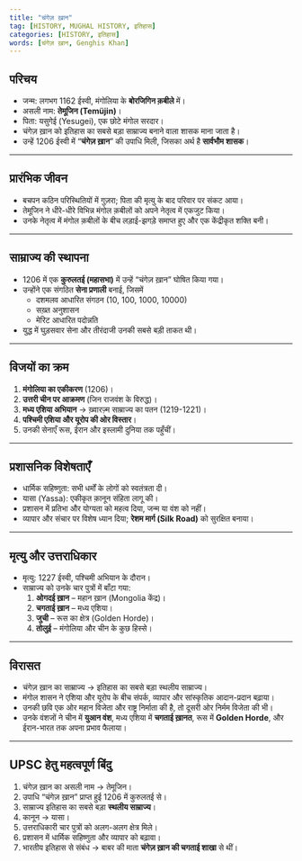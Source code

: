 ```yaml
---
title: "चंगेज़ ख़ान"
tag: [HISTORY, MUGHAL HISTORY, इतिहास]
categories: [HISTORY, इतिहास]
words: [चंगेज़ ख़ान, Genghis Khan]
---
```



## परिचय  
- जन्म: लगभग 1162 ईस्वी, मंगोलिया के **बोरजिगिन क़बीले** में।  
- असली नाम: **तेमूजिन (Temüjin)**।  
- पिता: यसुगेई (Yesugei), एक छोटे मंगोल सरदार।  
- चंगेज़ ख़ान को इतिहास का सबसे बड़ा साम्राज्य बनाने वाला शासक माना जाता है।  
- उन्हें 1206 ईस्वी में “**चंगेज़ ख़ान**” की उपाधि मिली, जिसका अर्थ है **सार्वभौम शासक**।  

---

## प्रारंभिक जीवन  
- बचपन कठिन परिस्थितियों में गुज़रा; पिता की मृत्यु के बाद परिवार पर संकट आया।  
- तेमूजिन ने धीरे-धीरे विभिन्न मंगोल क़बीलों को अपने नेतृत्व में एकजुट किया।  
- उनके नेतृत्व में मंगोल क़बीलों के बीच लड़ाई-झगड़े समाप्त हुए और एक केंद्रीकृत शक्ति बनी।  

---

## साम्राज्य की स्थापना  
- 1206 में एक **कुरुलतई (महासभा)** में उन्हें “चंगेज़ ख़ान” घोषित किया गया।  
- उन्होंने एक संगठित **सेना प्रणाली** बनाई, जिसमें  
  - दशमलव आधारित संगठन (10, 100, 1000, 10000)  
  - सख़्त अनुशासन  
  - मेरिट आधारित पदोन्नति  
- युद्ध में घुड़सवार सेना और तीरंदाजी उनकी सबसे बड़ी ताकत थी।  

---

## विजयों का क्रम  
1. **मंगोलिया का एकीकरण** (1206)।  
2. **उत्तरी चीन पर आक्रमण** (जिन राजवंश के विरुद्ध)।  
3. **मध्य एशिया अभियान** → ख़्वारज़्म साम्राज्य का पतन (1219-1221)।  
4. **पश्चिमी एशिया और यूरोप की ओर विस्तार**।  
5. उनकी सेनाएँ रूस, ईरान और इस्लामी दुनिया तक पहुँचीं।  

---

## प्रशासनिक विशेषताएँ  
- धार्मिक सहिष्णुता: सभी धर्मों के लोगों को स्वतंत्रता दी।  
- यासा (Yassa): एकीकृत क़ानून संहिता लागू की।  
- प्रशासन में प्रतिभा और योग्यता को महत्व दिया, जन्म या वंश को नहीं।  
- व्यापार और संचार पर विशेष ध्यान दिया; **रेशम मार्ग (Silk Road)** को सुरक्षित बनाया।  

---

## मृत्यु और उत्तराधिकार  
- मृत्यु: 1227 ईस्वी, पश्चिमी अभियान के दौरान।  
- साम्राज्य को उनके चार पुत्रों में बाँटा गया:  
  1. **ओगदई ख़ान** – महान ख़ान (Mongolia केंद्र)।  
  2. **चगताई ख़ान** – मध्य एशिया।  
  3. **जुची** – रूस का क्षेत्र (Golden Horde)।  
  4. **तोलुई** – मंगोलिया और चीन के कुछ हिस्से।  

---

## विरासत  
- चंगेज़ ख़ान का साम्राज्य → इतिहास का सबसे बड़ा स्थलीय साम्राज्य।  
- मंगोल शासन ने एशिया और यूरोप के बीच संपर्क, व्यापार और सांस्कृतिक आदान-प्रदान बढ़ाया।  
- उनकी छवि एक ओर महान विजेता और राष्ट्र निर्माता की है, तो दूसरी ओर निर्मम विजेता की भी।  
- उनके वंशजों ने चीन में **युआन वंश**, मध्य एशिया में **चगताई ख़ानत**, रूस में **Golden Horde**, और ईरान-भारत तक अपना प्रभाव फैलाया।  

---

## UPSC हेतु महत्वपूर्ण बिंदु  
1. चंगेज़ ख़ान का असली नाम → तेमूजिन।  
2. उपाधि “चंगेज़ ख़ान” प्राप्त हुई 1206 में कुरुलतई से।  
3. साम्राज्य इतिहास का सबसे बड़ा **स्थलीय साम्राज्य**।  
4. कानून → यासा।  
5. उत्तराधिकारी चार पुत्रों को अलग-अलग क्षेत्र मिले।  
6. प्रशासन में धार्मिक सहिष्णुता और व्यापार को बढ़ावा।  
7. भारतीय इतिहास से संबंध → बाबर की माता **चंगेज़ ख़ान की चगताई शाखा** से थीं।
